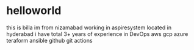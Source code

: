 # helloworld
this is billa
im from nizamabad
working in aspiresystem 
located in hyderabad
i have total 3+ years of experience in DevOps
aws
gcp 
azure
teraform
ansible
github
git actions
